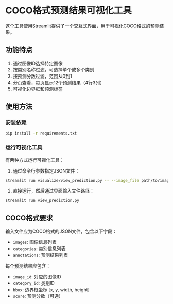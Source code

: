 # COCO格式预测结果可视化工具

这个工具使用Streamlit提供了一个交互式界面，用于可视化COCO格式的预测结果。

## 功能特点

1. 通过图像ID选择特定图像
2. 按类别名称过滤，可选择单个或多个类别
3. 按预测分数过滤，范围从0到1
4. 分页查看，每页显示12个预测结果（4行3列）
5. 可视化边界框和预测标签

## 使用方法

### 安装依赖

```bash
pip install -r requirements.txt
```

### 运行可视化工具

有两种方式运行可视化工具：

1. 通过命令行参数指定JSON文件：

```bash
streamlit run visualize/view_prediction.py -- --image_file path/to/images.json --prediction_file path/to/predictions.json
```

2. 直接运行，然后通过界面输入文件路径：

```bash
streamlit run view_prediction.py
```

## COCO格式要求

输入文件应为COCO格式的JSON文件，包含以下字段：

- `images`: 图像信息列表
- `categories`: 类别信息列表
- `annotations`: 预测结果列表

每个预测结果应包含：
- `image_id`: 对应的图像ID
- `category_id`: 类别ID
- `bbox`: 边界框坐标 [x, y, width, height]
- `score`: 预测分数（可选） 